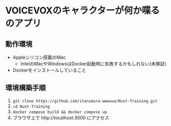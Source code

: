 # VOICEVOXのキャラクターが何か喋るのアプリ

## 動作環境
* Appleシリコン搭載のMac
  * IntelのMacやWindowsはDocker起動時に失敗するかもしれない(未検証)
* Dockerをインストールしていること

## 環境構築手順
1. `git clone https://github.com/itanimura-wwwave/Nuxt-Training.git`
1. `cd Nuxt-Training`
1. `docker compose build && docker compose up`
1. ブラウザ上で http://localhost:3000 にアクセス

